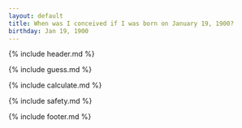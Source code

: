 ```yaml
---
layout: default
title: When was I conceived if I was born on January 19, 1900?
birthday: Jan 19, 1900
---
```


{% include header.md %}

{% include guess.md %}

{% include calculate.md %}

{% include safety.md %}

{% include footer.md %}




